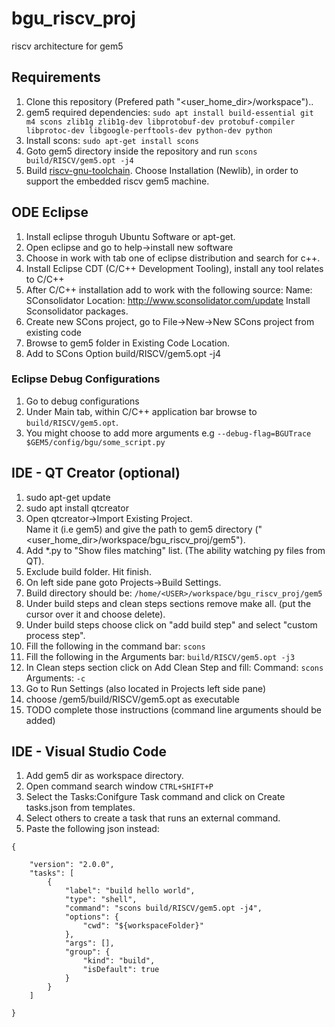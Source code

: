 # bgu_riscv_proj
riscv architecture for gem5

## Requirements 
1. Clone this repository (Prefered path "<user_home_dir>/workspace")..
2. gem5 required dependencies: 
```sudo apt install build-essential git m4 scons zlib1g zlib1g-dev libprotobuf-dev protobuf-compiler libprotoc-dev libgoogle-perftools-dev python-dev python```
3. Install scons: ```sudo apt-get install scons```
4. Goto gem5 directory inside the repository and run ```scons build/RISCV/gem5.opt -j4```
5. Build [riscv-gnu-toolchain](https://github.com/riscv/riscv-gnu-toolchain).
   Choose Installation (Newlib), in order to support the embedded riscv gem5 machine. 
   
## ODE Eclipse 
1. Install eclipse throguh Ubuntu Software or apt-get. 
2. Open eclipse and go to help->install new software
3. Choose in work with tab one of eclipse distribution and search for c++.
4. Install Eclipse CDT (C/C++ Development Tooling), install any tool relates to C/C++
5. After C/C++ installation add to work with the following source: 
   Name: SConsolidator Location: http://www.sconsolidator.com/update
   Install Sconsolidator packages. 
6. Create new SCons project, go to File->New->New SCons project from existing code
7. Browse to gem5 folder in Existing Code Location. 
8. Add to SCons Option build/RISCV/gem5.opt -j4
### Eclipse Debug Configurations
1. Go to debug configurations
2. Under Main tab, within C/C++ application bar browse to ```build/RISCV/gem5.opt```.
3. You might choose to add more arguments e.g ```--debug-flag=BGUTrace $GEM5/config/bgu/some_script.py```
  


## IDE - QT Creator (optional)
1. sudo apt-get update
2. sudo apt install qtcreator 
3. Open qtcreator->Import Existing Project. 
  <br> Name it (i.e gem5) and give the path to gem5 directory ("<user_home_dir>/workspace/bgu_riscv_proj/gem5"). 
4. Add *.py to "Show files matching" list. (The ability watching py files from QT). 
5. Exclude build folder. Hit finish. 
6. On left side pane goto Projects->Build Settings. 
7. Build directory should be: ```/home/<USER>/workspace/bgu_riscv_proj/gem5```
8. Under build steps and clean steps sections remove make all. (put the cursor over it and choose delete). 
9. Under build steps choose click on "add build step" and select "custom process step". 
10. Fill the following in the command bar: ```scons```
11. Fill the following in the Arguments bar: ```build/RISCV/gem5.opt -j3```
12. In Clean steps section click on Add Clean Step and fill: Command: ```scons``` Arguments: ```-c```
13. Go to Run Settings (also located in Projects left side pane) 
14. choose /gem5/build/RISCV/gem5.opt as executable 
15. TODO complete those instructions (command line arguments should be added) 

## IDE - Visual Studio Code

1. Add gem5 dir as workspace directory. 
2. Open command search window ```CTRL+SHIFT+P```
3. Select the Tasks:Conifgure Task command and click on Create tasks.json from templates. 
4. Select others to create a task that runs an external command. 
5. Paste the following json instead: 
```
{
    
    "version": "2.0.0",
    "tasks": [
        {
            "label": "build hello world",
            "type": "shell",
            "command": "scons build/RISCV/gem5.opt -j4",
            "options": {
                "cwd": "${workspaceFolder}"
            },
            "args": [],
            "group": {
                "kind": "build",
                "isDefault": true
            }
        }
    ]

}
```



